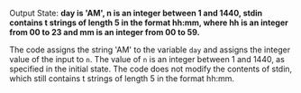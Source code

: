 Output State: **day is 'AM', n is an integer between 1 and 1440, stdin contains t strings of length 5 in the format hh:mm, where hh is an integer from 00 to 23 and mm is an integer from 00 to 59.**

The code assigns the string 'AM' to the variable `day` and assigns the integer value of the input to `n`. The value of `n` is an integer between 1 and 1440, as specified in the initial state. The code does not modify the contents of stdin, which still contains t strings of length 5 in the format hh:mm.